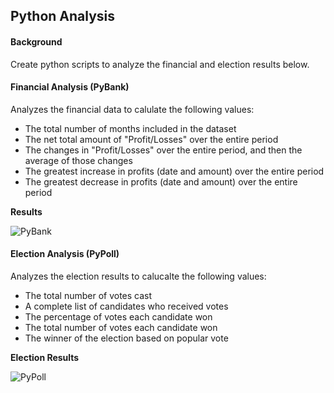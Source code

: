## Python Analysis

#### Background
Create python scripts to analyze the financial and election results below.


#### Financial Analysis (PyBank)

Analyzes the financial data to calulate the following values:

- The total number of months included in the dataset
- The net total amount of "Profit/Losses" over the entire period
- The changes in "Profit/Losses" over the entire period, and then the average of those changes
- The greatest increase in profits (date and amount) over the entire period
- The greatest decrease in profits (date and amount) over the entire period

**Results**

![PyBank](https://user-images.githubusercontent.com/10196762/212223042-03a6949d-987b-446e-8a8d-14d707fdbe57.jpg)

#### Election Analysis (PyPoll)

Analyzes the election results to calucalte the following values:

- The total number of votes cast
- A complete list of candidates who received votes
- The percentage of votes each candidate won
- The total number of votes each candidate won
- The winner of the election based on popular vote

**Election Results**

![PyPoll](https://user-images.githubusercontent.com/10196762/212223059-28294105-18a5-4508-bb2b-c81749b7dfdf.jpg)



